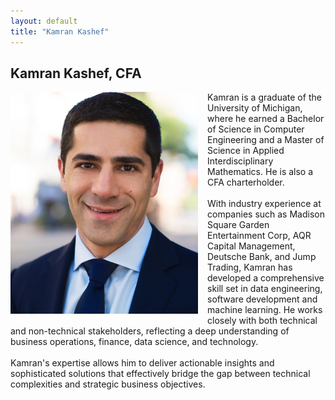 ```yaml
---
layout: default
title: "Kamran Kashef"
---
```

<meta name="robots" content="noindex">
<section id="services">
	<div class="container">
		<h2>Kamran Kashef, CFA</h2>
		<div class="service" style="overflow: auto;">  <!--CSS so img within pushes out the div -->
			<div>
                <img src='/assets/kamran.jpg' style="float: left; margin: 0 15px 15px 0; width: 300px;"/>
                Kamran is a graduate of the University of Michigan, where he earned a Bachelor of Science in Computer Engineering and a Master of Science in Applied Interdisciplinary Mathematics. He is also a CFA charterholder.<br />
                <br />
                With industry experience at companies such as Madison Square Garden Entertainment Corp, AQR Capital Management, Deutsche Bank, and Jump Trading, Kamran has developed a comprehensive skill set in data engineering, software development and machine learning. He works closely with both technical and non-technical stakeholders, reflecting a deep understanding of business operations, finance, data science, and technology.<br />
                <br />
                Kamran's expertise allows him to deliver actionable insights and sophisticated solutions that effectively bridge the gap between technical complexities and strategic business objectives.
            </div>
		  </div>
    </div>
</section>